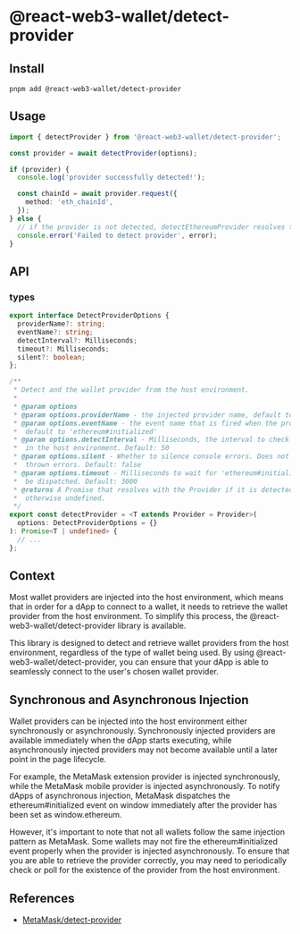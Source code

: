 # @react-web3-wallet/detect-provider

## Install

```base
pnpm add @react-web3-wallet/detect-provider
```

## Usage

```typescript
import { detectProvider } from '@react-web3-wallet/detect-provider';

const provider = await detectProvider(options);

if (provider) {
  console.log('provider successfully detected!');

  const chainId = await provider.request({
    method: 'eth_chainId',
  });
} else {
  // if the provider is not detected, detectEthereumProvider resolves to null
  console.error('Failed to detect provider', error);
}
```

## API

### types

```typescript
export interface DetectProviderOptions {
  providerName?: string;
  eventName?: string;
  detectInterval?: Milliseconds;
  timeout?: Milliseconds;
  silent?: boolean;
};

/**
 * Detect and the wallet provider from the host environment.
 *
 * @param options
 * @param options.providerName - the injected provider name, default to 'ethereum'
 * @param options.eventName - the event name that is fired when the provider is injected,
 *  default to 'ethereum#initialized'
 * @param options.detectInterval - Milliseconds, the interval to check for the provider
 *  in the host environment. Default: 50
 * @param options.silent - Whether to silence console errors. Does not affect
 *  thrown errors. Default: false
 * @param options.timeout - Milliseconds to wait for 'ethereum#initialized' to
 *  be dispatched. Default: 3000
 * @returns A Promise that resolves with the Provider if it is detected within the given timeout,
 *  otherwise undefined.
 */
export const detectProvider = <T extends Provider = Provider>(
  options: DetectProviderOptions = {}
): Promise<T | undefined> {
  // ...
};
```

## Context

Most wallet providers are injected into the host environment, which means that in order for a dApp to connect to a wallet, it needs to retrieve the wallet provider from the host environment. To simplify this process, the @react-web3-wallet/detect-provider library is available.

This library is designed to detect and retrieve wallet providers from the host environment, regardless of the type of wallet being used. By using @react-web3-wallet/detect-provider, you can ensure that your dApp is able to seamlessly connect to the user's chosen wallet provider.

## Synchronous and Asynchronous Injection

Wallet providers can be injected into the host environment either synchronously or asynchronously. Synchronously injected providers are available immediately when the dApp starts executing, while asynchronously injected providers may not become available until a later point in the page lifecycle.

For example, the MetaMask extension provider is injected synchronously, while the MetaMask mobile provider is injected asynchronously. To notify dApps of asynchronous injection, MetaMask dispatches the ethereum#initialized event on window immediately after the provider has been set as window.ethereum.

However, it's important to note that not all wallets follow the same injection pattern as MetaMask. Some wallets may not fire the ethereum#initialized event properly when the provider is injected asynchronously. To ensure that you are able to retrieve the provider correctly, you may need to periodically check or poll for the existence of the provider from the host environment.

## References

- [MetaMask/detect-provider](https://github.com/MetaMask/detect-provider#synchronous-and-asynchronous-injection=)
